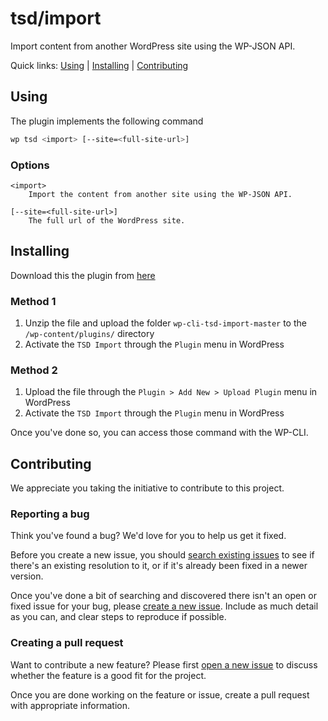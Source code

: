 # tsd/import

Import content from another WordPress site using the WP-JSON API.

Quick links: [Using](#using) | [Installing](#installing) | [Contributing](#contributing)

## Using

The plugin implements the following command

~~~bash
wp tsd <import> [--site=<full-site-url>]
~~~

### Options

	<import>
		Import the content from another site using the WP-JSON API.

	[--site=<full-site-url>]
		The full url of the WordPress site.

## Installing

Download this the plugin from [here](https://github.com/tremidkhar/wp-cli-tsd-import/archive/master.zip)

### Method 1

1. Unzip the file and upload the folder `wp-cli-tsd-import-master` to the `/wp-content/plugins/` directory
1. Activate the `TSD Import` through the `Plugin` menu in WordPress

### Method 2

1. Upload the file through the `Plugin > Add New > Upload Plugin` menu in WordPress
1. Activate the `TSD Import` through the `Plugin` menu in WordPress

Once you've done so, you can access those command with the WP-CLI.

## Contributing

We appreciate you taking the initiative to contribute to this project.

### Reporting a bug

Think you've found a bug? We'd love for you to help us get it fixed.

Before you create a new issue, you should [search existing issues](https://github.com/tremidkhar/wp-cli-tsd-import/issues) to see if there's an existing resolution to it, or if it's already been fixed in a newer version.

Once you've done a bit of searching and discovered there isn't an open or fixed issue for your bug, please [create a new issue](https://github.com/tremidkhar/wp-cli-tsd-import/issues/new). Include as much detail as you can, and clear steps to reproduce if possible.

### Creating a pull request

Want to contribute a new feature? Please first [open a new issue](https://github.com/tremidkhar/wp-cli-tsd-import/issues/new) to discuss whether the feature is a good fit for the project.

Once you are done working on the feature or issue, create a pull request with appropriate information.

